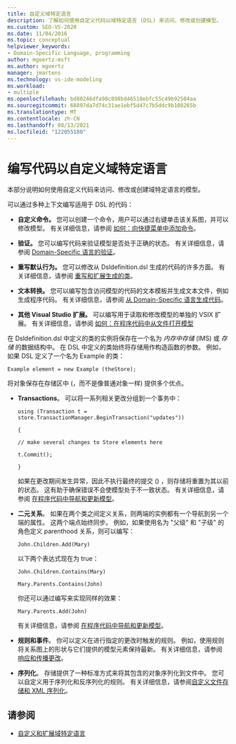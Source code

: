 ```yaml
---
title: 自定义域特定语言
description: 了解如何使用自定义代码以域特定语言 (DSL) 来访问、修改或创建模型。
ms.custom: SEO-VS-2020
ms.date: 11/04/2016
ms.topic: conceptual
helpviewer_keywords:
- Domain-Specific Language, programming
author: mgoertz-msft
ms.author: mgoertz
manager: jmartens
ms.technology: vs-ide-modeling
ms.workload:
- multiple
ms.openlocfilehash: bd80246dfa98c898bd46518ebfc55c49b92504aa
ms.sourcegitcommit: 68897da7d74c31ae1ebf5d47c7b5ddc9b108265b
ms.translationtype: MT
ms.contentlocale: zh-CN
ms.lasthandoff: 08/13/2021
ms.locfileid: "122055180"
---
```

# <a name="write-code-to-customize-a-domain-specific-language"></a>编写代码以自定义域特定语言

本部分说明如何使用自定义代码来访问、修改或创建域特定语言的模型。

可以通过多种上下文编写适用于 DSL 的代码：

- **自定义命令。** 您可以创建一个命令，用户可以通过右键单击该关系图，并可以修改模型。 有关详细信息，请参阅 [如何：向快捷菜单中添加命令](../modeling/how-to-add-a-command-to-the-shortcut-menu.md)。

- **验证。** 您可以编写代码来验证模型是否处于正确的状态。 有关详细信息，请参阅 [Domain-Specific 语言的验证](../modeling/validation-in-a-domain-specific-language.md)。

- **重写默认行为。** 您可以修改从 Dsldefinition.dsl 生成的代码的许多方面。 有关详细信息，请参阅 [重写和扩展生成的类](../modeling/overriding-and-extending-the-generated-classes.md)。

- **文本转换。** 您可以编写包含访问模型的代码的文本模板并生成文本文件，例如生成程序代码。 有关详细信息，请参阅 [从 Domain-Specific 语言生成代码](../modeling/generating-code-from-a-domain-specific-language.md)。

- **其他 Visual Studio 扩展。** 可以编写用于读取和修改模型的单独的 VSIX 扩展。 有关详细信息，请参阅 [如何：在程序代码中从文件打开模型](../modeling/how-to-open-a-model-from-file-in-program-code.md)

在 Dsldefinition.dsl 中定义的类的实例将保存在一个名为 *内存中存储* (IMS) 或 *存储* 的数据结构中。 在 DSL 中定义的类始终将存储用作构造函数的参数。 例如，如果 DSL 定义了一个名为 Example 的类：

`Example element = new Example (theStore);`

将对象保存在存储区中 (，而不是像普通对象一样) 提供多个优点。

- **Transactions**。 可以将一系列相关更改分组到一个事务中：

     `using (Transaction t = store.TransactionManager.BeginTransaction("updates"))`

     `{`

     `// make several changes to Store elements here`

     `t.Commit();`

     `}`

     如果在更改期间发生异常，因此不执行最终的提交 () ，则存储将重置为其以前的状态。 这有助于确保错误不会使模型处于不一致状态。 有关详细信息，请参阅 [在程序代码中导航和更新模型](../modeling/navigating-and-updating-a-model-in-program-code.md)。

- **二元关系**。 如果在两个类之间定义关系，则两端的实例都有一个导航到另一个端的属性。 这两个端点始终同步。 例如，如果使用名为 "父级" 和 "子级" 的角色定义 parenthood 关系，则可以编写：

     `John.Children.Add(Mary)`

     以下两个表达式现在为 true：

     `John.Children.Contains(Mary)`

     `Mary.Parents.Contains(John)`

     你还可以通过编写来实现同样的效果：

     `Mary.Parents.Add(John)`

     有关详细信息，请参阅 [在程序代码中导航和更新模型](../modeling/navigating-and-updating-a-model-in-program-code.md)。

- **规则和事件**。 你可以定义在进行指定的更改时触发的规则。 例如，使用规则将关系图上的形状与它们提供的模型元素保持最新。 有关详细信息，请参阅 [响应和传播更改](../modeling/responding-to-and-propagating-changes.md)。

- **序列化**。 存储提供了一种标准方式来将其包含的对象序列化到文件中。 您可以自定义用于序列化和反序列化的规则。 有关详细信息，请参阅[自定义文件存储和 XML 序列化](../modeling/customizing-file-storage-and-xml-serialization.md)。

## <a name="see-also"></a>请参阅

- [自定义和扩展域特定语言](../modeling/customizing-and-extending-a-domain-specific-language.md)